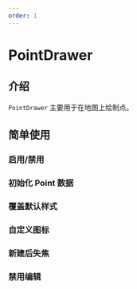 ```yaml
---
order: 1
---
```


# PointDrawer

## 介绍

`PointDrawer` 主要用于在地图上绘制点。

## 简单使用

### 启用/禁用

<code src="./drawer/point/start.tsx" compact="true"></code>

### 初始化 Point 数据

<code src="./drawer/point/initData.tsx" compact="true"></code>

### 覆盖默认样式

<code src="./drawer/point/style.tsx" compact="true"></code>

### 自定义图标

<code src="./drawer/point/image.tsx" compact="true"></code>

### 新建后失焦

<code src="./drawer/point/autoFocus.tsx" compact="true"></code>

### 禁用编辑

<code src="./drawer/point/editable.tsx" compact="true"></code>
